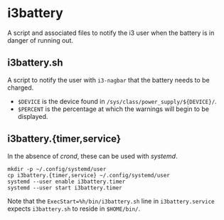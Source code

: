 # i3battery

A script and associated files to notify the i3 user when the battery is in danger of running out.

## i3battery.sh

A script to notify the user with `i3-nagbar` that the battery needs to be charged.

* `$DEVICE` is the device found in `/sys/class/power_supply/${DEVICE}/`.
* `$PERCENT` is the percentage at which the warnings will begin to be displayed.

## i3battery.{timer,service}

In the absence of *crond*, these can be used with *systemd*.

```
mkdir -p ~/.config/systemd/user
cp i3battery.{timer,service} ~/.config/systemd/user
systemd --user enable i3battery.timer
systemd --user start i3battery.timer
```

Note that the `ExecStart=%h/bin/i3battery.sh` line in `i3battery.service` expects `i3battery.sh` to reside in `$HOME/bin/`.
